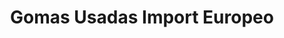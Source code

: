 ---
title: "Gomas Usadas Import Europeo"
url: /santo-domingo-este/gomas-usadas-import-europeo/
shop: neumáticos
---